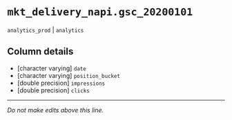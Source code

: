 # `mkt_delivery_napi.gsc_20200101`
`analytics_prod` | `analytics`

## Column details
* [character varying] `date`
* [character varying] `position_bucket`
* [double precision] `impressions`
* [double precision] `clicks`

-------------------------------------------------------------------------------
*Do not make edits above this line.*
